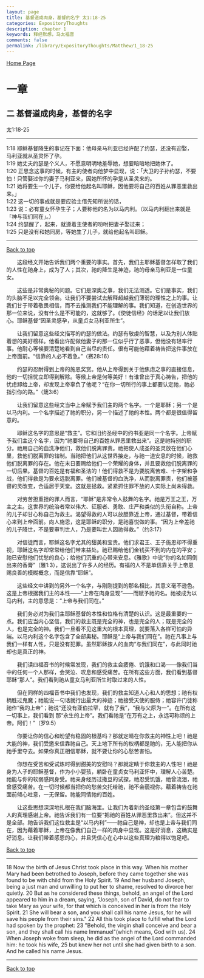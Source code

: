 ```yaml
---
layout: page
title: 基督道成肉身，基督的名字 太1:18-25
categories: ExpositoryThoughts
description: chapter 1
keywords: 释经默想，马太福音
comments: false
permalink: /library/ExpositoryThoughts/Matthew/1_18-25
---
```

[ Home Page ]({{site.baseurl}}/index) <br>

<a name="0"></a>
# 一章 

## 二 基督道成肉身，基督的名字

太1:18-25

***

1:18 耶稣基督降生的事记在下面：他母亲马利亚已经许配了约瑟，还没有迎娶，马利亚就从圣灵怀了孕。<br>
1:19 她丈夫约瑟是个义人，不愿意明明地羞辱她，想要暗暗地把她休了。<br>
1:20 正思念这事的时候，有主的使者向他梦中显现，说：「大卫的子孙约瑟，不要怕！只管娶过你的妻子马利亚来，因她所怀的孕是从圣灵来的。<br>
1:21 她将要生一个儿子，你要给他起名叫耶稣，因他要将自己的百姓从罪恶里救出来。」<br>
1:22 这一切的事成就是要应验主借先知所说的话，<br>
1:23 说：必有童女怀孕生子；人要称他的名为以马内利。（以马内利翻出来就是「神与我们同在」。）<br>
1:24 约瑟醒了，起来，就遵着主使者的吩咐把妻子娶过来；<br>
1:25 只是没有和她同房，等她生了儿子，就给他起名叫耶稣。<br>

***

[Back to top](#0)

&emsp;&emsp;这段经文开始告诉我们两个重要的事实。首先，我们主耶稣基督怎样取了我们的人性在祂身上，成为了人；其次，祂的降生是神迹，祂的母亲马利亚是一位童女。

&emsp;&emsp;这些是非常奥秘的问题。它们是深奥之事，我们无法测透。它们是事实，我们的头脑不足以完全领会。让我们不要尝试去解释超越我们薄弱的理性之上的事。让我们甘于带着敬畏相信，而不去推测我们不能理解的事。我们知道，在创造世界的那一位来说，没有什么是不可能的，这就够了。《使徒信经》的话足以让我们放心。耶稣基督“因圣灵感孕，从童贞女马利亚所生”。

&emsp;&emsp;让我们留意这些经文描写的约瑟的做法。约瑟有敬虔的智慧，以及为别人体贴着想的美好榜样。他看出许配做他妻子的那一位似乎行了恶事，但他没有轻率行事。他耐心等候要清楚地看到自己当尽的责任。很有可能他藉着祷告把这件事放在上帝面前。“信靠的人必不着急。”（赛28:16）

&emsp;&emsp;约瑟的忍耐得到上帝的施恩奖赏。他从上帝得到关于他焦虑之事的直接信息，他的一切担忧立即得到解除。等候上帝是何等美好！有谁曾出于真心祷告，把他的忧虑卸给上帝，却发现上帝辜负了他呢？“在你一切所行的事上都要认定祂，祂必指引你的路。”（箴3:6）

&emsp;&emsp;让我们留意这些经文当中上帝赋予我们主的两个名字。一个是耶稣；另一个是以马内利。一个名字描述了祂的职分，另一个描述了祂的本性。两个都是很值得留意的。

&emsp;&emsp;耶稣这名字的意思是“救主”。它和旧约圣经中的约书亚是同一个名字。上帝赋予我们主这个名字，因为“祂要将自己的百姓从罪恶里救出来”。这是祂特别的职分。祂用自己的血洗净他们，救他们脱离罪责。祂把使人成圣的圣灵放在他们心里，救他们脱离罪的辖制。当祂把他们从这世界接走，与祂一道安息的时候，祂救他们脱离罪的存在。他在末日要赐给他们一个荣耀的身体，并且要救他们脱离罪的一切后果。基督的百姓是有福和圣洁的！他们得救不是为要脱离苦难、十字架和争战，他们得救是为要永远脱离罪。他们被基督的血洗净，从而脱离罪责，他们被基督的灵改变，合适居于天堂。这就是拯救。紧紧抓住罪不放的人实际上尚未得救。

&emsp;&emsp;对劳苦担重担的罪人而言，“耶稣”是非常令人鼓舞的名字。祂是万王之王，万主之主。这世界的统治者常以伟大、征服者、勇敢、庄严和类似的头衔自称。上帝的儿子却甘心称自己为救主。渴望得救的人可以放胆靠近上帝，通过基督，带着信心来到上帝面前。向人施恩，这是耶稣的职分，是祂喜悦做的事。“因为上帝差祂的儿子降世，不是要审判世人，乃是要叫世人因祂得救。”（约3:17）

&emsp;&emsp;对信徒而言，耶稣这名字尤其的甜美和宝贵。他们求君王、王子施恩却不得重视，耶稣这名字却常常给他们带来益处。祂已赐给他们金钱买不到的内在的平安；祂已安慰他们忧愁的良心；给他们沉重的心带来安息。《雅歌》中说“你的名如同倒出来的香膏”（雅1:3），这说出了许多人的经历。有福的人不是单信靠关于上帝恩赐良善的模糊概念，而是信靠“耶稣”。

&emsp;&emsp;这些经文中讲到的另外一个名字，与刚刚提到的那名相比，其意义毫不逊色。这是上帝根据我们主的本性——“上帝在肉身显现”——而赋予祂的名。祂被成为以马内利，主的意思是：“上帝与我们同在。”

&emsp;&emsp;我们务必对为我们主耶稣基督的本性和位格有清楚的认识。这是最重要的一点。我们应当内心坚信，我们的救主既是完全的神，也是完全的人；既是完全的人，也是完全的神。我们一旦看不见这重大的根本真理，就要落入各样可怕的异端。以马内利这个名字包含了全部奥秘。耶稣是“上帝与我们同在”。祂在凡事上与我们一样有人性，只是没有犯罪。虽然耶稣按人的血肉“与我们同在”，与此同时祂却也是真正的神。

&emsp;&emsp;我们读四福音书的时候常发现，我们的救主会疲倦、饥饿和口渴——像我们当中的任何一个人那样，会哭泣、叹息和感受痛苦。在所有这些方面，我们看到基督耶稣“那人”。我们看到祂从童女马利亚所生时取过来的人性。

&emsp;&emsp;但在同样的四福音书中我们也发现，我们的救主知道人心和人的思想；祂有权柄胜过鬼魔；祂能说一句话就行出最大的神迹；祂接受天使的服侍；祂容许门徒称祂作“我的上帝”；祂说“还没有亚伯拉罕，就有了我”，“我与父原为一”。在所有这一切事上，我们看到 那“永生的上帝”。我们看祂是“在万有之上，永远可称颂的上帝。阿们！”（罗9:5）

&emsp;&emsp;你要让你的信心和盼望有稳固的根基吗？那就定睛在你救主的神性上吧！祂是大能的神，我们受邀来信靠祂自己。天上地下所有的权柄都是祂的，无人能把你从祂手里夺去。如果你真正相信耶稣，就不要让你的心愁苦害怕。

&emsp;&emsp;你想在受苦和受试炼时得到甜美的安慰吗？那就定睛于你救主的人性吧！祂是身为人子的耶稣基督，作为小小婴孩，躺卧在童贞女马利亚怀中，理解人心苦楚。祂能与你的软弱感同身受。祂亲身经历过撒旦的试探，祂忍受饥饿，祂曾流泪，祂曾感受痛苦。在一切时候都当把你的愁苦交托给祂，祂不会藐视你。藉着祷告在祂面前倾心吐意，一无保留。祂能同情祂的百姓。

&emsp;&emsp;让这些思想深深地扎根在我们脑海里。让我们为着新约圣经第一章包含的鼓舞人的真理感谢上帝。祂告诉我们有一位要“把祂的百姓从罪恶里救出来”。但这并不是全部。祂告诉我们这位救主是“以马内利”——祂自己是神，却也是上帝与我们同在，因为藉着耶稣，上帝在像我们自己一样的肉身中显现。这是好消息，这确实是好消息。让我们带着感恩的心，并且凭信心在心中以这些真理为粮得以饱足吧。

[Back to top](#0)

***

18 Now the birth of Jesus Christ took place in this way. When his mother Mary had been betrothed to Joseph, before they came together she was found to be with child from the Holy Spirit. 19 And her husband Joseph, being a just man and unwilling to put her to shame, resolved to divorce her quietly. 20 But as he considered these things, behold, an angel of the Lord appeared to him in a dream, saying, "Joseph, son of David, do not fear to take Mary as your wife, for that which is conceived in her is from the Holy Spirit. 21 She will bear a son, and you shall call his name Jesus, for he will save his people from their sins." 22 All this took place to fulfill what the Lord had spoken by the prophet: 23 "Behold, the virgin shall conceive and bear a son, and they shall call his name Immanuel"(which means, God with us). 24 When Joseph woke from sleep, he did as the angel of the Lord commanded him: he took his wife, 25 but knew her not until she had given birth to a son. And he called his name Jesus.

***

[Back to top](#0)
